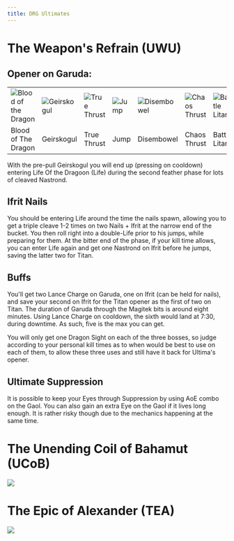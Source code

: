```yaml
---
title: DRG Ultimates
---
```

# The Weapon's Refrain (UWU)

## Opener on Garuda:

|                                                                    |                                                           |                                                            |                                                     |                                                           |                                                             |                                                              |                                                                |                                                              |                                                             |                                                            |                                                             |                                                            |                                                              |                                                                  |                                                            |                                                              |                                                                |                                                                |                                                           |                                                           |                                                             |                                                           |                                                            |                                                     |
| ------------------------------------------------------------------ | --------------------------------------------------------- | ---------------------------------------------------------- | --------------------------------------------------- | --------------------------------------------------------- | ----------------------------------------------------------- | ------------------------------------------------------------ | -------------------------------------------------------------- | ------------------------------------------------------------ | ----------------------------------------------------------- | ---------------------------------------------------------- | ----------------------------------------------------------- | ---------------------------------------------------------- | ------------------------------------------------------------ | ---------------------------------------------------------------- | ---------------------------------------------------------- | ------------------------------------------------------------ | -------------------------------------------------------------- | -------------------------------------------------------------- | --------------------------------------------------------- | --------------------------------------------------------- | ----------------------------------------------------------- | --------------------------------------------------------- | ---------------------------------------------------------- | --------------------------------------------------- |
| ![Blood of the Dragon](https://xivapi.com/i/002000/002581_hr1.png) | ![Geirskogul](https://xivapi.com/i/002000/002583_hr1.png) | ![True Thrust](https://xivapi.com/i/000000/000310_hr1.png) | ![Jump](https://xivapi.com/i/002000/002576_hr1.png) | ![Disembowel](https://xivapi.com/i/000000/000317_hr1.png) | ![Chaos Thrust](https://xivapi.com/i/000000/000308_hr1.png) | ![Battle Litany](https://xivapi.com/i/002000/002585_hr1.png) | ![Wheeling Thrust](https://xivapi.com/i/002000/002584_hr1.png) | ![Fang and Claw](https://xivapi.com/i/002000/002582_hr1.png) | ![Dragon Sight](https://xivapi.com/i/002000/002587_hr1.png) | ![True Thrust](https://xivapi.com/i/000000/000310_hr1.png) | ![Lance Charge](https://xivapi.com/i/000000/000309_hr1.png) | ![Mirage Dive](https://xivapi.com/i/002000/002588_hr1.png) | ![Vorpal Thrust](https://xivapi.com/i/000000/000312_hr1.png) | ![Spineshatter Dive](https://xivapi.com/i/002000/002580_hr1.png) | ![Full Thrust](https://xivapi.com/i/000000/000314_hr1.png) | ![Fang and Claw](https://xivapi.com/i/002000/002582_hr1.png) | ![Wheeling Thrust](https://xivapi.com/i/002000/002584_hr1.png) | ![Dragonfire Dive](https://xivapi.com/i/002000/002578_hr1.png) | ![Doom Spike](https://xivapi.com/i/000000/000306_hr1.png) | ![Life Surge](https://xivapi.com/i/000000/000304_hr1.png) | ![Sonic Thrust](https://xivapi.com/i/002000/002586_hr1.png) | ![Geirskogul](https://xivapi.com/i/002000/002583_hr1.png) | ![True Thrust](https://xivapi.com/i/000000/000310_hr1.png) | ![Jump](https://xivapi.com/i/002000/002576_hr1.png) |
| Blood of The Dragon                                                | Geirskogul                                                | True Thrust                                                | Jump                                                | Disembowel                                                | Chaos Thrust                                                | Battle Litany                                                | Wheeling Thrust                                                | Fang and Claw                                                | Dragon Sight                                                | True Thrust                                                | Lance Charge                                                | Mirage Dive                                                | Vorpal Thrust                                                | Spineshatter Dive                                                | Full Thrust                                                | Fang and Claw                                                | Wheeling Thrust                                                | Dragonfire Dive                                                | Doom Spike                                                | Life Surge                                                | Sonic Thrust                                                | Geirskogul                                                | True Thrust                                                | Jump                                                |

With the pre-pull Geirskogul you will end up (pressing on cooldown) entering Life Of the Dragoon (Life) during the second feather phase for lots of cleaved Nastrond.

## Ifrit Nails

You should be entering Life around the time the nails spawn, allowing you to get a triple cleave 1-2 times on two Nails + Ifrit at the narrow end of the bucket. You then roll right into a double-Life prior to his jumps, while preparing for them. At the bitter end of the phase, if your kill time allows, you can enter Life again and get one Nastrond on Ifrit before he jumps, saving the latter two for Titan.

## Buffs

You'll get two Lance Charge on Garuda, one on Ifrit (can be held for nails), and save your second on Ifrit for the Titan opener as the first of two on Titan. The duration of Garuda through the Magitek bits is around eight minutes. Using Lance Charge on cooldown, the sixth would land at 7:30, during downtime. As such, five is the max you can get.

You will only get one Dragon Sight on each of the three bosses, so judge according to your personal kill times as to when would be best to use on each of them, to allow these three uses and still have it back for Ultima's opener.

## Ultimate Suppression

It is possible to keep your Eyes through Suppression by using AoE combo on the Gaol. You can also gain an extra Eye on the Gaol if it lives long enough. It is rather risky though due to the mechanics happening at the same time.

# The Unending Coil of Bahamut (UCoB)

![](https://cdn.discordapp.com/attachments/610019474673762347/770644350060462120/ucob.jpg?1631778007)

# The Epic of Alexander (TEA)

![](https://cdn.discordapp.com/attachments/841722176017268826/854031489682112532/unknown.png?1631777932)
